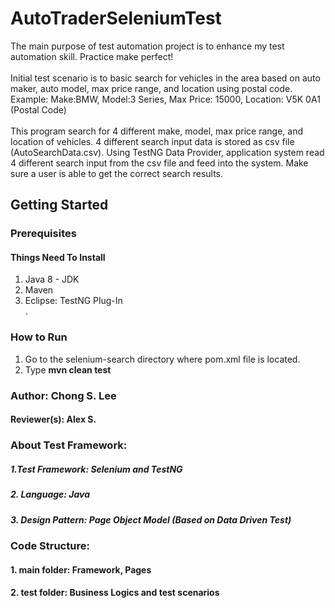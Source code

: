 # AutoTraderSeleniumTest
The main purpose of test automation project is to enhance my test automation skill.  Practice make perfect!  <br/><br/>
Initial test scenario is to basic search for vehicles in the area based on auto maker, auto model, max price range, and location using postal code.  Example: Make:BMW, Model:3 Series, Max Price: 15000, Location: V5K 0A1 (Postal Code) <br/><br/>
This program search for 4 different make, model, max price range, and location of vehicles.  4 different search input data is stored as csv file (AutoSearchData.csv).  Using TestNG Data Provider, application system read 4 different search input from the csv file and feed into the system.  Make sure a user is able to get the correct search results.

## Getting Started
### Prerequisites
#### Things Need To Install
1. Java 8 - JDK <br/>
2. Maven <br/>
3. Eclipse: TestNG Plug-In<br/> . 

### How to Run
1. Go to the selenium-search directory where pom.xml file is located.<br/>
2. Type **mvn clean test**

### Author: Chong S. Lee  
#### Reviewer(s): Alex S.

### About Test Framework: 
##### 1.Test Framework: Selenium and TestNG 
##### 2. Language: Java 
##### 3. Design Pattern: Page Object Model (Based on Data Driven Test) 

### Code Structure:
#### 1. main folder: Framework, Pages 
#### 2. test folder: Business Logics and test scenarios


